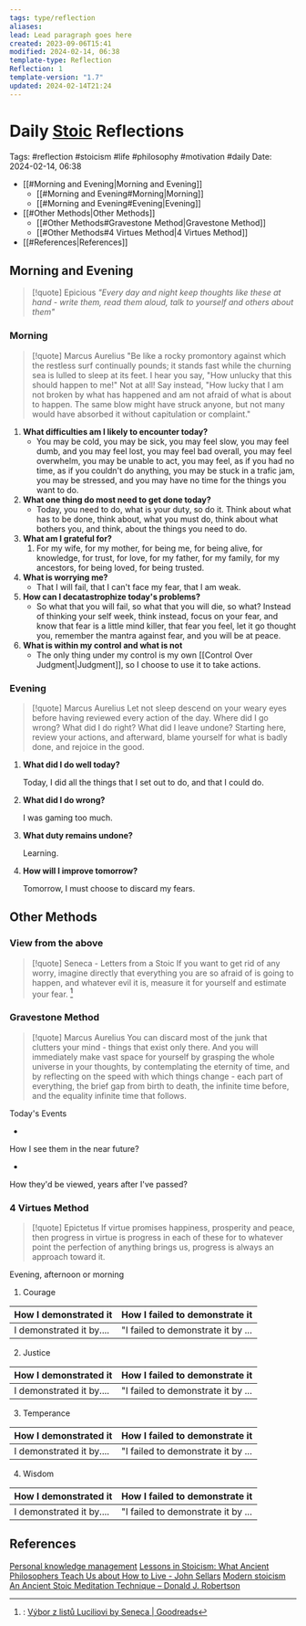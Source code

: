 ```yaml
---
tags: type/reflection
aliases: 
lead: Lead paragraph goes here
created: 2023-09-06T15:41
modified: 2024-02-14, 06:38
template-type: Reflection
Reflection: 1
template-version: "1.7"
updated: 2024-02-14T21:24
---
```

# Daily [Stoic](../SLIP-BOX/Stoicism.md) Reflections

Tags:  #reflection #stoicism #life #philosophy #motivation #daily 
Date: 2024-02-14, 06:38

- [[#Morning and Evening|Morning and Evening]]
	- [[#Morning and Evening#Morning|Morning]]
	- [[#Morning and Evening#Evening|Evening]]
- [[#Other Methods|Other Methods]]
	- [[#Other Methods#Gravestone Method|Gravestone Method]]
	- [[#Other Methods#4 Virtues Method|4 Virtues Method]]
- [[#References|References]]


## Morning and Evening

> [!quote] Epicious 
> _"Every day and night keep thoughts like these at hand - write them, read them aloud, talk to yourself and others about them"_

### Morning

> [!quote] Marcus Aurelius
> "Be like a rocky promontory against which the restless surf continually pounds; it stands fast while the churning sea is lulled to sleep at its feet. I hear you say, "How unlucky that this should happen to me!" Not at all! Say instead, "How lucky that I am not broken by what has happened and am not afraid of what is about to happen. The same blow might have struck anyone, but not many would have absorbed it without capitulation or complaint."

1. **What difficulties am I likely to encounter today?**
	- You may be cold, you may be sick, you may feel slow, you may feel dumb, and you may feel lost, you may feel bad overall, you may feel overwhelm, you may be unable to act, you may feel, as if you had no time, as if you couldn't do anything, you may be stuck in a trafic jam, you may be stressed, and you may have no time for the things you want to do. 
2. **What one thing do most need to get done today?**
	- Today, you need to do, what is your duty, so do it. Think about what has to be done, think about, what you must do, think about what bothers you, and think, about the things you need to do.
1. **What am I grateful for?**
	1. For my wife, for my mother, for being me, for being alive, for knowledge, for trust, for love, for my father, for my family, for my ancestors, for being loved, for being trusted.
2. **What is worrying me?**
	- That I will fail, that I can't face my fear, that I am weak.
3. **How can I decatastrophize today's problems?**
	- So what that you will fail, so what that you will die, so what? Instead of thinking your self week, think instead, focus on your fear, and know that fear is a little mind killer, that fear you feel, let it go thought you, remember the mantra against fear, and you will be at peace.
4. **What is within my control and what is not**
	- The only thing under my control is my own [[Control Over Judgment|Judgment]], so I choose to use it to take actions.

### Evening

> [!quote] Marcus Aurelius
> Let not sleep descend on your weary eyes before having reviewed every action of the day. Where did I go wrong? What did I do right? What did I leave undone? Starting here, review your actions, and afterward, blame yourself for what is badly done, and rejoice in the good.

1. **What did I do well today?**

	Today, I did all the things that I set out to do, and that I could do. 

1. **What did I do wrong?**

	I was gaming too much. 

2. **What duty remains undone?**

	Learning.

3. **How will I improve tomorrow?**

	Tomorrow, I must choose to discard my fears.

## Other Methods

### View from the above

> [!quote] Seneca - Letters from a Stoic
> If you want to get rid of any worry, imagine directly that everything you are so afraid of is going to happen, and whatever evil it is, measure it for yourself and estimate your fear. [^Seneca]


### Gravestone Method

> [!quote] Marcus Aurelius
> You can discard most of the junk that clutters your mind - things that exist only there. And you will immediately make vast space for yourself by grasping the whole universe in your thoughts, by contemplating the eternity of time, and by reflecting on the speed with which things change - each part of everything, the brief gap from birth to death, the infinite time before, and the equality infinite time that follows. 

Today's Events 

-

How I see them in the near future? 

-

How they'd be viewed, years after I've passed?

### 4 Virtues Method

> [!quote] Epictetus 
> If virtue promises happiness, prosperity and peace, then progress in virtue is progress in each of these for to whatever point the perfection of anything brings us, progress is always an approach toward it.

Evening, afternoon or morning

1. Courage 

| How I demonstrated it  | How I failed to demonstrate it |
| ------------------- | ---------------- |
| I demonstrated it by....                 | "I failed to demonstrate it by ...              |

2. Justice

| How I demonstrated it  | How I failed to demonstrate it |
| ------------------- | ---------------- |
| I demonstrated it by....                 | "I failed to demonstrate it by ...             

3. Temperance

| How I demonstrated it  | How I failed to demonstrate it |
| ------------------- | ---------------- |
| I demonstrated it by....                 | "I failed to demonstrate it by ...             

4. Wisdom

| How I demonstrated it  | How I failed to demonstrate it |
| ------------------- | ---------------- |
| I demonstrated it by....                 | "I failed to demonstrate it by ...             

## References

[Personal knowledge management](Personal%20knowledge%20management.md)
[Lessons in Stoicism: What Ancient Philosophers Teach Us about How to Live - John Sellars](https://books.google.cz/books/about/Lessons_in_Stoicism.html?id=ky84zQEACAAJ&redir_esc=y)
[Modern stoicism](https://modernstoicism.com/)
[An Ancient Stoic Meditation Technique – Donald J. Robertson](https://donaldrobertson.name/2017/03/22/an-ancient-stoic-meditation-technique/)

[^Seneca]:: [Výbor z listů Luciliovi by Seneca | Goodreads](https://www.goodreads.com/book/show/23340595-v-bor-z-list-luciliovi) 